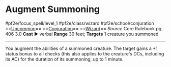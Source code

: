 # Augment Summoning
#pf2e/focus_spell/level_1 #pf2e/class/wizard #pf2e/school/conjuration 
==[Uncommon](rules/traits/uncommon.md)== ==[Conjuration](rules/traits/conjuration.md)== ==[Wizard](rules/traits/wizard.md)==
*Source* Core Rulebook pg. 406 3.0
**Cast** ► verbal
**Range** 30 feet; **Targets** 1 creature you summoned

---
You augment the abilities of a summoned creature. The target gains a +1 status bonus to all checks (this also applies to the creature's DCs, including its AC) for the duration of its summoning, up to 1 minute.